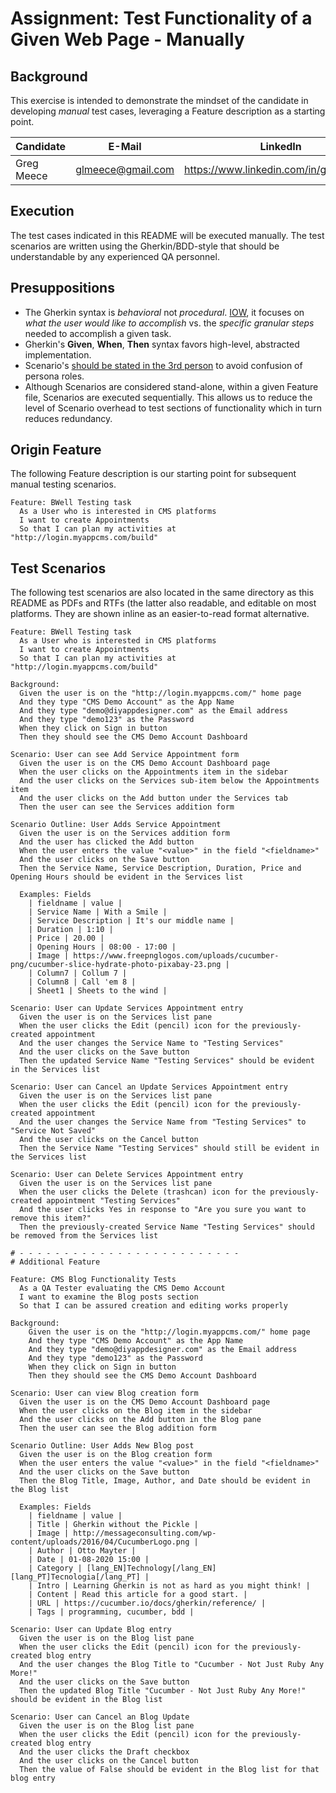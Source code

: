 # Assignment: Test Functionality of a Given Web Page - Manually

## Background

This exercise is intended to demonstrate the mindset of the candidate in developing _manual_ test cases, leveraging a Feature description as a starting point.

| Candidate  | E-Mail            | LinkedIn | GitHub Link|
| ---------- | ----------------- | ---------- | ---------- |
| Greg Meece | glmeece@gmail.com | https://www.linkedin.com/in/gregmeece/ | https://github.com/GLMeece/bwell_challenge |

## Execution

The test cases indicated in this README will be executed manually. The test scenarios are written using the Gherkin/BDD-style that should be understandable by any experienced QA personnel.

## Presuppositions

* The Gherkin syntax is _behavioral_ not _procedural_. [IOW](https://www.allacronyms.com/IOW/In_Other_Words), it focuses on _what the user would like to accomplish_ vs. the _specific granular steps_ needed to accomplish a given task.
* Gherkin's **Given**, **When**, **Then** syntax favors high-level, abstracted implementation.
* Scenario's [should be stated in the 3rd person](https://automationpanda.com/2017/01/18/should-gherkin-steps-use-first-person-or-third-person/) to avoid confusion of persona roles.
* Although Scenarios are considered stand-alone, within a given Feature file, Scenarios are executed sequentially. This allows us to reduce the level of Scenario overhead to test sections of functionality which in turn reduces redundancy.

## Origin Feature

The following Feature description is our starting point for subsequent manual testing scenarios.

```gherkin
Feature: BWell Testing task
  As a User who is interested in CMS platforms
  I want to create Appointments
  So that I can plan my activities at "http://login.myappcms.com/build"
```

## Test Scenarios

The following test scenarios are also located in the same directory as this README as PDFs and RTFs (the latter also readable, and editable on most platforms. They are shown inline as an easier-to-read format alternative.

```gherkin
Feature: BWell Testing task
  As a User who is interested in CMS platforms
  I want to create Appointments
  So that I can plan my activities at "http://login.myappcms.com/build"
    
Background:
  Given the user is on the "http://login.myappcms.com/" home page
  And they type "CMS Demo Account" as the App Name
  And they type "demo@diyappdesigner.com" as the Email address
  And they type "demo123" as the Password
  When they click on Sign in button
  Then they should see the CMS Demo Account Dashboard
    
Scenario: User can see Add Service Appointment form
  Given the user is on the CMS Demo Account Dashboard page
  When the user clicks on the Appointments item in the sidebar
  And the user clicks on the Services sub-item below the Appointments item
  And the user clicks on the Add button under the Services tab
  Then the user can see the Services addition form
    
Scenario Outline: User Adds Service Appointment
  Given the user is on the Services addition form
  And the user has clicked the Add button
  When the user enters the value "<value>" in the field "<fieldname>"
  And the user clicks on the Save button
  Then the Service Name, Service Description, Duration, Price and Opening Hours should be evident in the Services list
  
  Examples: Fields
    | fieldname | value |
    | Service Name | With a Smile |
    | Service Description | It's our middle name |
    | Duration | 1:10 |
    | Price | 20.00 |
    | Opening Hours | 08:00 - 17:00 |
    | Image | https://www.freepnglogos.com/uploads/cucumber-png/cucumber-slice-hydrate-photo-pixabay-23.png |
    | Column7 | Collum 7 |
    | Column8 | Call 'em 8 |
    | Sheet1 | Sheets to the wind |
    
Scenario: User can Update Services Appointment entry
  Given the user is on the Services list pane
  When the user clicks the Edit (pencil) icon for the previously-created appointment
  And the user changes the Service Name to "Testing Services"
  And the user clicks on the Save button
  Then the updated Service Name "Testing Services" should be evident in the Services list
    
Scenario: User can Cancel an Update Services Appointment entry
  Given the user is on the Services list pane
  When the user clicks the Edit (pencil) icon for the previously-created appointment
  And the user changes the Service Name from "Testing Services" to "Service Not Saved"
  And the user clicks on the Cancel button
  Then the Service Name "Testing Services" should still be evident in the Services list
    
Scenario: User can Delete Services Appointment entry
  Given the user is on the Services list pane
  When the user clicks the Delete (trashcan) icon for the previously-created appointment "Testing Services"
  And the user clicks Yes in response to "Are you sure you want to remove this item?"
  Then the previously-created Service Name "Testing Services" should be removed from the Services list
  
# - - - - - - - - - - - - - - - - - - - - - - - - -
# Additional Feature

Feature: CMS Blog Functionality Tests
  As a QA Tester evaluating the CMS Demo Account
  I want to examine the Blog posts section
  So that I can be assured creation and editing works properly
    
Background:
    Given the user is on the "http://login.myappcms.com/" home page
    And they type "CMS Demo Account" as the App Name
    And they type "demo@diyappdesigner.com" as the Email address
    And they type "demo123" as the Password
    When they click on Sign in button
    Then they should see the CMS Demo Account Dashboard
    
Scenario: User can view Blog creation form
  Given the user is on the CMS Demo Account Dashboard page
  When the user clicks on the Blog item in the sidebar
  And the user clicks on the Add button in the Blog pane
  Then the user can see the Blog addition form
  
Scenario Outline: User Adds New Blog post
  Given the user is on the Blog creation form
  When the user enters the value "<value>" in the field "<fieldname>"
  And the user clicks on the Save button
  Then the Blog Title, Image, Author, and Date should be evident in the Blog list
    
  Examples: Fields
    | fieldname | value |
    | Title | Gherkin without the Pickle |
    | Image | http://messageconsulting.com/wp-content/uploads/2016/04/CucumberLogo.png |
    | Author | Otto Mayter |
    | Date | 01-08-2020 15:00 |
    | Category | [lang_EN]Technology[/lang_EN][lang_PT]Tecnologia[/lang_PT] |
    | Intro | Learning Gherkin is not as hard as you might think! |
    | Content | Read this article for a good start. |
    | URL | https://cucumber.io/docs/gherkin/reference/ |
    | Tags | programming, cucumber, bdd |

Scenario: User can Update Blog entry
  Given the user is on the Blog list pane
  When the user clicks the Edit (pencil) icon for the previously-created blog entry
  And the user changes the Blog Title to "Cucumber - Not Just Ruby Any More!"
  And the user clicks on the Save button
  Then the updated Blog Title "Cucumber - Not Just Ruby Any More!" should be evident in the Blog list
    
Scenario: User can Cancel an Blog Update
  Given the user is on the Blog list pane
  When the user clicks the Edit (pencil) icon for the previously-created blog entry
  And the user clicks the Draft checkbox
  And the user clicks on the Cancel button
  Then the value of False should be evident in the Blog list for that blog entry
    
```


